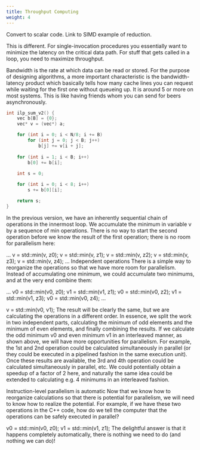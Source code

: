 ```yaml
---
title: Throughput Computing
weight: 4
---
```


Convert to scalar code. Link to SIMD example of reduction.

This is different. For single-invocation procedures you essentially want to minimize the latency on the critical data path. For stuff that gets called in a loop, you need to maximize throughput.

Bandwidth is the rate at which data can be read or stored. For the purpose of designing algorithms, a more important characteristic is the bandwidth-latency product which basically tells how many cache lines you can request while waiting for the first one without queueing up. It is around 5 or more on most systems. This is like having friends whom you can send for beers asynchronously.

```c++
int ilp_sum_v2() {
    vec b[B] = {0};
    vec* v = (vec*) a;

    for (int i = 0; i < N/8; i += B)
        for (int j = 0; j < B; j++)
            b[j] += v[i + j];
    
    for (int i = 1; i < B; i++)
        b[0] += b[i];
    
    int s = 0;

    for (int i = 0; i < 8; i++)
        s += b[0][i];

    return s;
}

```



In the previous version, we have an inherently sequential chain of operations in the innermost loop. We accumulate the minimum in variable v by a sequence of min operations. There is no way to start the second operation before we know the result of the first operation; there is no room for parallelism here:

...
v = std::min(v, z0);
v = std::min(v, z1);
v = std::min(v, z2);
v = std::min(v, z3);
v = std::min(v, z4);
...
Independent operations
There is a simple way to reorganize the operations so that we have more room for parallelism. Instead of accumulating one minimum, we could accumulate two minimums, and at the very end combine them:

...
v0 = std::min(v0, z0);
v1 = std::min(v1, z1);
v0 = std::min(v0, z2);
v1 = std::min(v1, z3);
v0 = std::min(v0, z4);
...

v = std::min(v0, v1);
The result will be clearly the same, but we are calculating the operations in a different order. In essence, we split the work in two independent parts, calculating the minimum of odd elements and the minimum of even elements, and finally combining the results. If we calculate the odd minimum v0 and even minimum v1 in an interleaved manner, as shown above, we will have more opportunities for parallelism. For example, the 1st and 2nd operation could be calculated simultaneously in parallel (or they could be executed in a pipelined fashion in the same execution unit). Once these results are available, the 3rd and 4th operation could be calculated simultaneously in parallel, etc. We could potentially obtain a speedup of a factor of 2 here, and naturally the same idea could be extended to calculating e.g. 4 minimums in an interleaved fashion.

Instruction-level parallelism is automatic
Now that we know how to reorganize calculations so that there is potential for parallelism, we will need to know how to realize the potential. For example, if we have these two operations in the C++ code, how do we tell the computer that the operations can be safely executed in parallel?


v0 = std::min(v0, z0);
v1 = std::min(v1, z1);
The delightful answer is that it happens completely automatically, there is nothing we need to do (and nothing we can do)!

